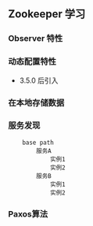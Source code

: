 ## Zookeeper 学习

###  Observer 特性

### 动态配置特性
 * 3.5.0 后引入

### 在本地存储数据

### 服务发现

```
    base path
        服务A
            实例1
            实例2
        服务B
            实例1
            实例2
```

### Paxos算法
